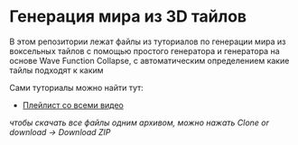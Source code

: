 # Генерация мира из 3D тайлов
В этом репозитории лежат файлы из туториалов по генерации мира из воксельных тайлов с помощью простого генератора и генератора на основе Wave Function Collapse, с автоматическим определением какие тайлы подходят к каким

Сами туториалы можно найти тут:
- [Плейлист со всеми видео](https://www.youtube.com/playlist?list=PLSpLbrgpaHDlY_Bn2A7MVb-6BmaCXx9_y)

*чтобы скачать все файлы одним архивом, можно нажать Clone or download -> Download ZIP*